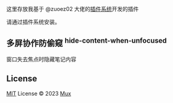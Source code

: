 这里存放我基于 @zuoez02 大佬的[插件系统](https://github.com/zuoez02/siyuan-plugin-system)开发的插件

请通过插件系统安装。

## 多屏协作防偷窥 <sup>hide-content-when-unfocused</sup>

窗口失去焦点时隐藏笔记内容

## License

[MIT](./LICENSE) License © 2023 [Mux](https://github.com/InEase)